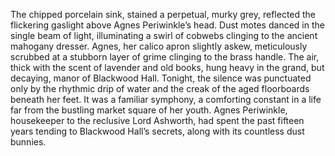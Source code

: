 The chipped porcelain sink, stained a perpetual, murky grey, reflected the flickering gaslight above Agnes Periwinkle’s head.  Dust motes danced in the single beam of light, illuminating a swirl of cobwebs clinging to the ancient mahogany dresser.  Agnes, her calico apron slightly askew, meticulously scrubbed at a stubborn layer of grime clinging to the brass handle.  The air, thick with the scent of lavender and old books, hung heavy in the grand, but decaying, manor of Blackwood Hall.  Tonight, the silence was punctuated only by the rhythmic drip of water and the creak of the aged floorboards beneath her feet.  It was a familiar symphony, a comforting constant in a life far from the bustling market square of her youth.  Agnes Periwinkle, housekeeper to the reclusive Lord Ashworth, had spent the past fifteen years tending to Blackwood Hall’s secrets, along with its countless dust bunnies.
